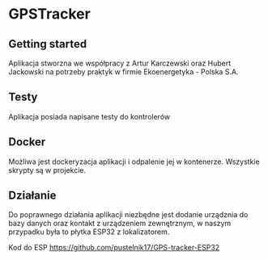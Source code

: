 # GPSTracker



## Getting started

Aplikacja stworzna we współpracy z Artur Karczewski oraz Hubert Jackowski na potrzeby praktyk w firmie Ekoenergetyka - Polska S.A.

## Testy

Aplikacja posiada napisane testy do kontrolerów

## Docker

Możliwa jest dockeryzacja aplikacji i odpalenie jej w kontenerze. Wszystkie skrypty są w projekcie.

## Działanie

Do poprawnego działania aplikacji niezbędne jest dodanie urządznia do bazy danych oraz kontakt z urządzeniem zewnętrznym, w naszym przypadku była to płytka ESP32 z lokalizatorem.

Kod do ESP https://github.com/pustelnik17/GPS-tracker-ESP32
